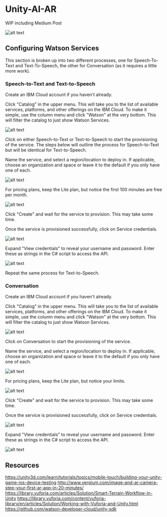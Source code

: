 # Unity-AI-AR
WIP including Medium Post

![alt text][shespizza]

## Configuring Watson Services
This section is broken up into two different processes, one for Speech-To-Text and Text-To-Speech, the other for Conversation (as it requires a little more work).

### Speech-to-Text and Text-to-Speech
Create an IBM Cloud account if you haven't already.

Click "Catalog" in the upper menu. This will take you to the list of available services, platforms, and other offerings on the IBM Cloud. To make it simple, use the column menu and click "Watson" at the very bottom. This will filter the catalog to just show Watson Services.

![alt text][WatsonCatalogOfferings]

Click on either Speech-to-Text or Text-to-Speech to start the provisioning of the service. The steps below will outline the process for Speech-to-Text but will be identical for Text-to-Speech.

Name the service, and select a region/location to deploy in. If applicable, choose an organization and space or leave it to the default if you only have one of each.

![alt text][stt-top]

For pricing plans, keep the Lite plan, but notice the first 100 minutes are free per month.

![alt text][stt-bottom]

Click "Create" and wait for the service to provision. This may take some time.

Once the service is provisioned successfully, click on Service credentials.

![alt text][stt-manage]

Expand "View credentials" to reveal your username and password. Enter these as strings in the C# script to access the API.

![alt text][stt-service-credentials]

Repeat the same process for Text-to-Speech.

### Conversation
Create an IBM Cloud account if you haven't already.

Click "Catalog" in the upper menu. This will take you to the list of available services, platforms, and other offerings on the IBM Cloud. To make it simple, use the column menu and click "Watson" at the very bottom. This will filter the catalog to just show Watson Services.

![alt text][WatsonCatalogOfferings]

Click on Conversation to start the provisioning of the service.

Name the service, and select a region/location to deploy in. If applicable, choose an organization and space or leave it to the default if you only have one of each.

![alt text][conversation-top]

For pricing plans, keep the Lite plan, but notice your limits.

![alt text][conversation-bottom]

Click "Create" and wait for the service to provision. This may take some time.

Once the service is provisioned successfully, click on Service credentials.

![alt text][conversation-manage]

Expand "View credentials" to reveal your username and password. Enter these as strings in the C# script to access the API.

![alt text][conversation-service-credentials]


## Resources
https://unity3d.com/learn/tutorials/topics/mobile-touch/building-your-unity-game-ios-device-testing
http://www.vergium.com/image-and-ar-camera-step-your-first-ar-app-in-20-minutes/
https://library.vuforia.com/articles/Solution/Smart-Terrain-Workflow-in-Unity
https://library.vuforia.com/content/vuforia-library/en/articles/Solution/Working-with-Vuforia-and-Unity.html
https://github.com/watson-developer-cloud/unity-sdk

[WatsonCatalogOfferings]: ./images/WatsonCatalogOfferings.png "alt text"
[stt-top]: ./images/stt-top-provision.png "alt text"
[stt-bottom]: ./images/stt-bottom-provision.png "alt text"
[shespizza]: ./images/shespizza.png "alt text"
[stt-manage]: ./images/stt-manage.png "alt text"
[stt-service-credentials]: ./images/stt-service-credentials.png "alt text"
[conversation-top]: ./images/conversation-top.png "alt text"
[conversation-bottom]: ./images/conversation-bottom.png "alt text"
[conversation-manage]: ./images/conversation-manage.png "alt text"
[conversation-service-credentials]: ./images/conversation-top.png "alt text"
